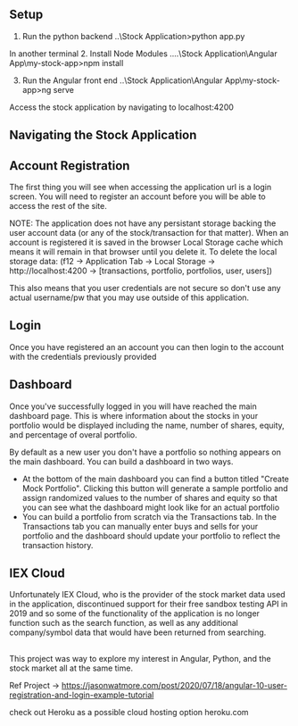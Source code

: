 ## Setup

1. Run the python backend 
	..\Stock Application>python app.py

In another terminal 
2. Install Node Modules
	....\Stock Application\Angular App\my-stock-app>npm install
	
3. Run the Angular front end
	..\Stock Application\Angular App\my-stock-app>ng serve


Access the stock application by navigating to localhost:4200


## Navigating the Stock Application

## Account Registration
The first thing you will see when accessing the application url is a login screen. You will need to register an account before you will be able to access the rest of the site.

NOTE: The application does not have any persistant storage backing the user account data (or any of the stock/transaction for that matter). When an account is registered it is saved in the browser Local Storage cache which means it will remain in that browser until you delete it. 
To delete the local storage data: (f12 -> Application Tab -> Local Storage -> http://localhost:4200 -> [transactions, portfolio, portfolios, user, users])

This also means that you user credentials are not secure so don't use any actual username/pw that you may use outside of this application.

## Login
Once you have registered an an account you can then login to the account with the credentials previously provided

## Dashboard
Once you've successfully logged in you will have reached the main dashboard page. This is where information about the stocks in your portfolio would be displayed including the name, number of shares, equity, and percentage of overal portfolio. 

By default as a new user you don't have a portfolio so nothing appears on the main dashboard. You can build a dashboard in two ways.
* At the bottom of the main dashboard you can find a button titled "Create Mock Portfolio". Clicking this button will generate a sample portfolio and assign randomized values to the number of shares and equity so that you can see what the dashboard might look like for an actual portfolio
* You can build a portfolio from scratch via the Transactions tab. In the Transactions tab you can manually enter buys and sells for your portfolio and the dashboard should update your portfolio to reflect the transaction history.



## IEX Cloud
Unfortunately IEX Cloud, who is the provider of the stock market data used in the application, discontinued support for their free sandbox testing API in 2019 and so some of the functionality of the application is no longer function such as the search function, as well as any additional company/symbol data that would have been returned from searching.



## 
This project was way to explore my interest in Angular, Python, and the stock market all at the same time.
	
Ref Project -> https://jasonwatmore.com/post/2020/07/18/angular-10-user-registration-and-login-example-tutorial

check out Heroku as a possible cloud hosting option
heroku.com